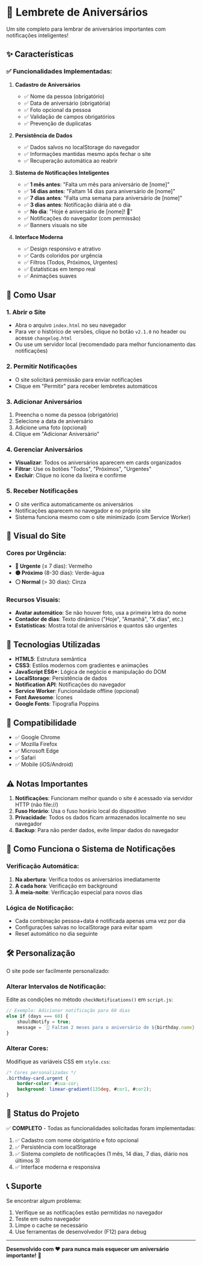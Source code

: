 # 🎂 Lembrete de Aniversários

Um site completo para lembrar de aniversários importantes com notificações inteligentes!

## ✨ Características

### ✅ Funcionalidades Implementadas:

1. **Cadastro de Aniversários**
   - ✅ Nome da pessoa (obrigatório)
   - ✅ Data de aniversário (obrigatória)
   - ✅ Foto opcional da pessoa
   - ✅ Validação de campos obrigatórios
   - ✅ Prevenção de duplicatas

2. **Persistência de Dados**
   - ✅ Dados salvos no localStorage do navegador
   - ✅ Informações mantidas mesmo após fechar o site
   - ✅ Recuperação automática ao reabrir

3. **Sistema de Notificações Inteligentes**
   - ✅ **1 mês antes**: "Falta um mês para aniversário de [nome]"
   - ✅ **14 dias antes**: "Faltam 14 dias para aniversário de [nome]"
   - ✅ **7 dias antes**: "Falta uma semana para aniversário de [nome]"
   - ✅ **3 dias antes**: Notificação diária até o dia
   - ✅ **No dia**: "Hoje é aniversário de [nome]! 🎂"
   - ✅ Notificações do navegador (com permissão)
   - ✅ Banners visuais no site

4. **Interface Moderna**
   - ✅ Design responsivo e atrativo
   - ✅ Cards coloridos por urgência
   - ✅ Filtros (Todos, Próximos, Urgentes)
   - ✅ Estatísticas em tempo real
   - ✅ Animações suaves

## 🚀 Como Usar

### 1. Abrir o Site
- Abra o arquivo `index.html` no seu navegador
- Para ver o histórico de versões, clique no botão `v2.1.0` no header ou acesse `changelog.html`
- Ou use um servidor local (recomendado para melhor funcionamento das notificações)

### 2. Permitir Notificações
- O site solicitará permissão para enviar notificações
- Clique em "Permitir" para receber lembretes automáticos

### 3. Adicionar Aniversários
1. Preencha o nome da pessoa (obrigatório)
2. Selecione a data de aniversário
3. Adicione uma foto (opcional)
4. Clique em "Adicionar Aniversário"

### 4. Gerenciar Aniversários
- **Visualizar**: Todos os aniversários aparecem em cards organizados
- **Filtrar**: Use os botões "Todos", "Próximos", "Urgentes"
- **Excluir**: Clique no ícone da lixeira e confirme

### 5. Receber Notificações
- O site verifica automaticamente os aniversários
- Notificações aparecem no navegador e no próprio site
- Sistema funciona mesmo com o site minimizado (com Service Worker)

## 🎨 Visual do Site

### Cores por Urgência:
- **🔴 Urgente** (≤ 7 dias): Vermelho
- **🟡 Próximo** (8-30 dias): Verde-água
- **⚪ Normal** (> 30 dias): Cinza

### Recursos Visuais:
- **Avatar automático**: Se não houver foto, usa a primeira letra do nome
- **Contador de dias**: Texto dinâmico ("Hoje", "Amanhã", "X dias", etc.)
- **Estatísticas**: Mostra total de aniversários e quantos são urgentes

## 🔧 Tecnologias Utilizadas

- **HTML5**: Estrutura semântica
- **CSS3**: Estilos modernos com gradientes e animações
- **JavaScript ES6+**: Lógica de negócio e manipulação do DOM
- **LocalStorage**: Persistência de dados
- **Notification API**: Notificações do navegador
- **Service Worker**: Funcionalidade offline (opcional)
- **Font Awesome**: Ícones
- **Google Fonts**: Tipografia Poppins

## 📱 Compatibilidade

- ✅ Google Chrome
- ✅ Mozilla Firefox
- ✅ Microsoft Edge
- ✅ Safari
- ✅ Mobile (iOS/Android)

## ⚠️ Notas Importantes

1. **Notificações**: Funcionam melhor quando o site é acessado via servidor HTTP (não file://)
2. **Fuso Horário**: Usa o fuso horário local do dispositivo
3. **Privacidade**: Todos os dados ficam armazenados localmente no seu navegador
4. **Backup**: Para não perder dados, evite limpar dados do navegador

## 🔄 Como Funciona o Sistema de Notificações

### Verificação Automática:
1. **Na abertura**: Verifica todos os aniversários imediatamente
2. **A cada hora**: Verificação em background
3. **À meia-noite**: Verificação especial para novos dias

### Lógica de Notificação:
- Cada combinação pessoa+data é notificada apenas uma vez por dia
- Configurações salvas no localStorage para evitar spam
- Reset automático no dia seguinte

## 🛠️ Personalização

O site pode ser facilmente personalizado:

### Alterar Intervalos de Notificação:
Edite as condições no método `checkNotifications()` em `script.js`:

```javascript
// Exemplo: Adicionar notificação para 60 dias
else if (days === 60) {
    shouldNotify = true;
    message = `📅 Faltam 2 meses para o aniversário de ${birthday.name}!`;
}
```

### Alterar Cores:
Modifique as variáveis CSS em `style.css`:

```css
/* Cores personalizadas */
.birthday-card.urgent {
    border-color: #sua-cor;
    background: linear-gradient(135deg, #cor1, #cor2);
}
```

## 🎯 Status do Projeto

✅ **COMPLETO** - Todas as funcionalidades solicitadas foram implementadas:

1. ✅ Cadastro com nome obrigatório e foto opcional
2. ✅ Persistência com localStorage
3. ✅ Sistema completo de notificações (1 mês, 14 dias, 7 dias, diário nos últimos 3)
4. ✅ Interface moderna e responsiva

## 📞 Suporte

Se encontrar algum problema:
1. Verifique se as notificações estão permitidas no navegador
2. Teste em outro navegador
3. Limpe o cache se necessário
4. Use ferramentas de desenvolvedor (F12) para debug

---

**Desenvolvido com ❤️ para nunca mais esquecer um aniversário importante!** 🎉